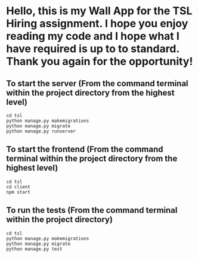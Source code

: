 
# Hello, this is my Wall App for the TSL Hiring assignment. I hope you enjoy reading my code and I hope what I have required is up to to standard. Thank you again for the opportunity!

## To start the server (From the command terminal within the project directory from the highest level)
```
cd tsl
python manage.py makemigrations
python manage.py migrate
python manage.py runserver
```
## To start the frontend (From the command terminal within the project directory from the highest level)
```
cd tsl
cd client
npm start
```
## To run the tests (From the command terminal within the project directory)
```
cd tsl
python manage.py makemigrations
python manage.py migrate
python manage.py test
```
